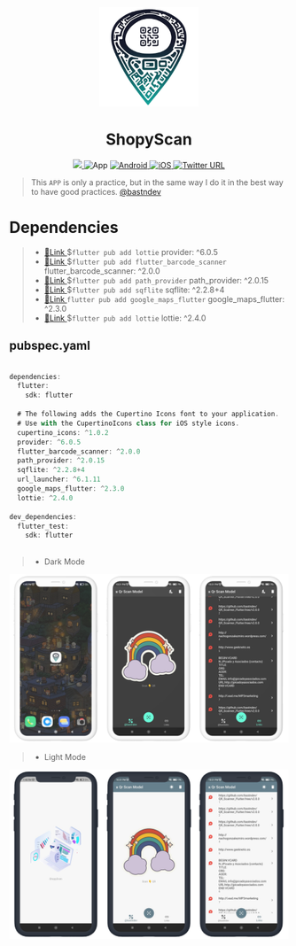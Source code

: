 <!-- logo IMG -->
<p align="center">
    <img width="180" src="./assets/img/z33.png" alt="Vite logo">
  </a>
</p>

<!-- Title -->
<h1 align="center"> ShopyScan </h1>

<!-- Version - Social Media - ect -->
<div align="center">
<!-- CI -->
  <a href="https://github.com/bastndev/ShopyScan/actions/new">
   <img src="https://github.com/vitejs/vite/actions/workflows/ci.yml/badge.svg?branch=main">
  </a>
<!-- Version -->  
  </a href="#">
     <img alt="App" src="https://img.shields.io/badge/APP-v7.0.0-blue">
  </a>
<!-- Version Android -->
  <a href="#">
    <img alt="Android" src="https://img.shields.io/badge/App-Android-%233ddb84">
  </a>
<!-- Version iOS -->
  <a href="#">
    <img alt="iOS" src="https://img.shields.io/badge/App-iOS-orange">
  </a> 
<!-- Twitter -->
  <a href="https://twitter.com/bastndev" target="_blank">
    <img width="32" alt="Twitter URL" src="https://raw.githubusercontent.com/bastndev/ShopyScan/main/assets/logo/on5.gif">
  </a>
</div>
<!-- info -->

>This ``APP`` is only a practice, but in the same way I do it in the best way to have good practices. [@bastndev](https://solo.to/bastndev)

<!-- ---Dependencies -->
# Dependencies
<!-- Dependencies -->
>- [🔗Link ](https://pub.dev/packages/provider)  $``flutter pub add lottie`` provider: ^6.0.5 
>- [🔗Link ](https://pub.dev/packages/flutter_barcode_scanner) $```flutter pub add flutter_barcode_scanner``` flutter_barcode_scanner: ^2.0.0 
>- [🔗Link ](https://pub.dev/packages/path_provider) $```flutter pub add path_provider``` path_provider: ^2.0.15
>- [🔗Link ](https://pub.dev/packages/sqflite) $```flutter pub add sqflite``` sqflite: ^2.2.8+4 
>- [🔗Link ](https://pub.dev/packages/google_maps_flutter) ```flutter pub add google_maps_flutter``` google_maps_flutter: ^2.3.0 
>- [🔗Link ](https://pub.dev/packages/lottie) $```flutter pub add lottie``` lottie: ^2.4.0

## pubspec.yaml
<!-- PubsPec -->
```dart

dependencies:
  flutter:
    sdk: flutter

  # The following adds the Cupertino Icons font to your application.
  # Use with the CupertinoIcons class for iOS style icons.
  cupertino_icons: ^1.0.2
  provider: ^6.0.5
  flutter_barcode_scanner: ^2.0.0
  path_provider: ^2.0.15
  sqflite: ^2.2.8+4
  url_launcher: ^6.1.11
  google_maps_flutter: ^2.3.0
  lottie: ^2.4.0

dev_dependencies:
  flutter_test:
    sdk: flutter
  
```

<!-- Dark Mode  -->
>- Dark Mode

  <div>
    <img src="assets/scrshot/a1.png" alt="">
  </div>

>- Light Mode

  <div>
    <img src="assets/scrshot/on2.png" alt="">
  </div>

